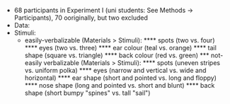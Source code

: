 * 68 participants in Experiment I (uni students: See Methods -> Participants), 70 ooriginally, but two excluded
* Data:
 * Stimuli:
    * easily-verbalizable (Materials > Stimuli):
**** spots (two vs. four)
**** eyes (two vs. three)
**** ear colour (teal vs. orange)
**** tail shape (square vs. triangle)
**** back colour (red vs. green)
*** not-easily verbalizable (Materials > Stimuli):
**** spots (uneven stripes vs. uniform polka)
**** eyes (narrow and vertical vs. wide and horizontal)
**** ear shape (short and pointed vs. long and floppy)
**** nose shape (long and pointed vs. short and blunt)
**** back shape (short bumpy "spines" vs. tall "sail")
